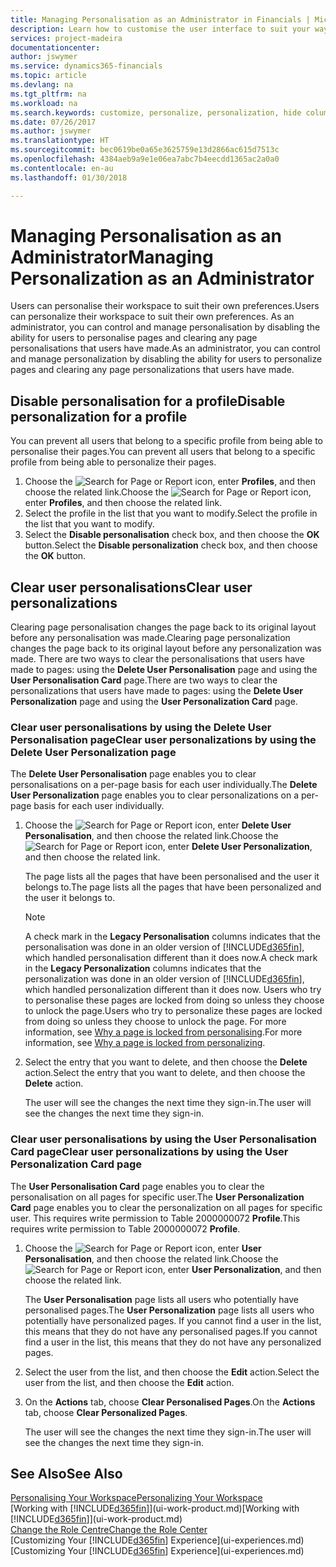 ```yaml
---
title: Managing Personalisation as an Administrator in Financials | Microsoft Docs
description: Learn how to customise the user interface to suit your way of working.
services: project-madeira
documentationcenter: 
author: jswymer
ms.service: dynamics365-financials
ms.topic: article
ms.devlang: na
ms.tgt_pltfrm: na
ms.workload: na
ms.search.keywords: customize, personalize, personalization, hide columns, remove fields, move fields
ms.date: 07/26/2017
ms.author: jswymer
ms.translationtype: HT
ms.sourcegitcommit: bec0619be0a65e3625759e13d2866ac615d7513c
ms.openlocfilehash: 4384aeb9a9e1e06ea7abc7b4eecdd1365ac2a0a0
ms.contentlocale: en-au
ms.lasthandoff: 01/30/2018

---
```

# <a name="managing-personalization-as-an-administrator"></a><span data-ttu-id="f74b8-103">Managing Personalisation as an Administrator</span><span class="sxs-lookup"><span data-stu-id="f74b8-103">Managing Personalization as an Administrator</span></span>
<!--NAV in the Web client-->
<span data-ttu-id="f74b8-104">Users can personalise their workspace to suit their own preferences.</span><span class="sxs-lookup"><span data-stu-id="f74b8-104">Users can personalize their workspace to suit their own preferences.</span></span> <span data-ttu-id="f74b8-105">As an administrator, you can control and manage personalisation by disabling the ability for users to personalise pages and clearing any page personalisations that users have made.</span><span class="sxs-lookup"><span data-stu-id="f74b8-105">As an administrator, you can control and manage personalization by disabling the ability for users to personalize pages and clearing any page personalizations that users have made.</span></span> 

## <a name="disable-personalization-for-a-profile"></a><span data-ttu-id="f74b8-106">Disable personalisation for a profile</span><span class="sxs-lookup"><span data-stu-id="f74b8-106">Disable personalization for a profile</span></span>
<span data-ttu-id="f74b8-107">You can prevent all users that belong to a specific profile from being able to personalise their pages.</span><span class="sxs-lookup"><span data-stu-id="f74b8-107">You can prevent all users that belong to a specific profile from being able to personalize their pages.</span></span>
1.  <span data-ttu-id="f74b8-108">Choose the ![Search for Page or Report](media/ui-search/search_small.png "Search for Page or Report icon") icon, enter **Profiles**, and then choose the related link.</span><span class="sxs-lookup"><span data-stu-id="f74b8-108">Choose the ![Search for Page or Report](media/ui-search/search_small.png "Search for Page or Report icon") icon, enter **Profiles**, and then choose the related link.</span></span>
2.  <span data-ttu-id="f74b8-109">Select the profile in the list that you want to modify.</span><span class="sxs-lookup"><span data-stu-id="f74b8-109">Select the profile in the list that you want to modify.</span></span>
3. <span data-ttu-id="f74b8-110">Select the **Disable personalisation** check box, and then choose the **OK** button.</span><span class="sxs-lookup"><span data-stu-id="f74b8-110">Select the **Disable personalization** check box, and then choose the **OK** button.</span></span>

## <a name="clear-user-personalizations"></a><span data-ttu-id="f74b8-111">Clear user personalisations</span><span class="sxs-lookup"><span data-stu-id="f74b8-111">Clear user personalizations</span></span>

<span data-ttu-id="f74b8-112">Clearing page personalisation changes the page back to its original layout before any personalisation was made.</span><span class="sxs-lookup"><span data-stu-id="f74b8-112">Clearing page personalization changes the page back to its original layout before any personalization was made.</span></span> <span data-ttu-id="f74b8-113">There are two ways to clear the personalisations that users have made to pages: using the **Delete User Personalisation** page and using the **User Personalisation Card** page.</span><span class="sxs-lookup"><span data-stu-id="f74b8-113">There are two ways to clear the personalizations that users have made to pages: using the **Delete User Personalization** page and using the **User Personalization Card** page.</span></span> 

### <a name="clear-user-personalizations-by-using-the-delete-user-personalization-page"></a><span data-ttu-id="f74b8-114">Clear user personalisations by using the Delete User Personalisation page</span><span class="sxs-lookup"><span data-stu-id="f74b8-114">Clear user personalizations by using the Delete User Personalization page</span></span>

<span data-ttu-id="f74b8-115">The **Delete User Personalisation** page enables you to clear personalisations on a per-page basis for each user individually.</span><span class="sxs-lookup"><span data-stu-id="f74b8-115">The **Delete User Personalization** page enables you to clear personalizations on a per-page basis for each user individually.</span></span> 

1.  <span data-ttu-id="f74b8-116">Choose the ![Search for Page or Report](media/ui-search/search_small.png "Search for Page or Report icon") icon, enter **Delete User Personalisation**, and then choose the related link.</span><span class="sxs-lookup"><span data-stu-id="f74b8-116">Choose the ![Search for Page or Report](media/ui-search/search_small.png "Search for Page or Report icon") icon, enter **Delete User Personalization**, and then choose the related link.</span></span>

    <span data-ttu-id="f74b8-117">The page lists all the pages that have been personalised and the user it belongs to.</span><span class="sxs-lookup"><span data-stu-id="f74b8-117">The page lists all the pages that have been personalized and the user it belongs to.</span></span> 

    >[!NOTE]
    > <span data-ttu-id="f74b8-118">A check mark in the **Legacy Personalisation** columns indicates that the personalisation was done in an older version of [!INCLUDE[d365fin](includes/d365fin_md.md)], which handled personalisation different than it does now.</span><span class="sxs-lookup"><span data-stu-id="f74b8-118">A check mark in the **Legacy Personalization** columns indicates that the personalization was done in an older version of [!INCLUDE[d365fin](includes/d365fin_md.md)], which handled personalization different than it does now.</span></span> <span data-ttu-id="f74b8-119">Users who try to personalise these pages are locked from doing so unless they choose to unlock the page.</span><span class="sxs-lookup"><span data-stu-id="f74b8-119">Users who try to personalize these pages are locked from doing so unless they choose to unlock the page.</span></span> <span data-ttu-id="f74b8-120">For more information, see [Why a page is locked from personalising](ui-personalization-locked.md).</span><span class="sxs-lookup"><span data-stu-id="f74b8-120">For more information, see [Why a page is locked from personalizing](ui-personalization-locked.md).</span></span>

2. <span data-ttu-id="f74b8-121">Select the entry that you want to delete, and then choose the **Delete** action.</span><span class="sxs-lookup"><span data-stu-id="f74b8-121">Select the entry that you want to delete, and then choose the **Delete** action.</span></span>

    <span data-ttu-id="f74b8-122">The user will see the changes the next time they sign-in.</span><span class="sxs-lookup"><span data-stu-id="f74b8-122">The user will see the changes the next time they sign-in.</span></span>

### <a name="clear-user-personalizations-by-using-the-user-personalization-card-page"></a><span data-ttu-id="f74b8-123">Clear user personalisations by using the User Personalisation Card page</span><span class="sxs-lookup"><span data-stu-id="f74b8-123">Clear user personalizations by using the User Personalization Card page</span></span>

<span data-ttu-id="f74b8-124">The **User Personalisation Card** page enables you to clear the personalisation on all pages for specific user.</span><span class="sxs-lookup"><span data-stu-id="f74b8-124">The **User Personalization Card** page enables you to clear the personalization on all pages for specific user.</span></span> <span data-ttu-id="f74b8-125">This requires write permission to Table 2000000072 **Profile**.</span><span class="sxs-lookup"><span data-stu-id="f74b8-125">This requires write permission to Table 2000000072 **Profile**.</span></span>

1.  <span data-ttu-id="f74b8-126">Choose the ![Search for Page or Report](media/ui-search/search_small.png "Search for Page or Report icon") icon, enter **User Personalisation**, and then choose the related link.</span><span class="sxs-lookup"><span data-stu-id="f74b8-126">Choose the ![Search for Page or Report](media/ui-search/search_small.png "Search for Page or Report icon") icon, enter **User Personalization**, and then choose the related link.</span></span>

    <span data-ttu-id="f74b8-127">The **User Personalisation** page lists all users who potentially have personalised pages.</span><span class="sxs-lookup"><span data-stu-id="f74b8-127">The **User Personalization** page lists all users who potentially have personalized pages.</span></span> <span data-ttu-id="f74b8-128">If you cannot find a user in the list, this means that they do not have any personalised pages.</span><span class="sxs-lookup"><span data-stu-id="f74b8-128">If you cannot find a user in the list, this means that they do not have any personalized pages.</span></span> 

2. <span data-ttu-id="f74b8-129">Select the user from the list, and then choose the **Edit** action.</span><span class="sxs-lookup"><span data-stu-id="f74b8-129">Select the user from the list, and then choose the **Edit** action.</span></span>

3.  <span data-ttu-id="f74b8-130">On the **Actions** tab, choose **Clear Personalised Pages**.</span><span class="sxs-lookup"><span data-stu-id="f74b8-130">On the **Actions** tab, choose **Clear Personalized Pages**.</span></span>

    <span data-ttu-id="f74b8-131">The user will see the changes the next time they sign-in.</span><span class="sxs-lookup"><span data-stu-id="f74b8-131">The user will see the changes the next time they sign-in.</span></span>

## <a name="see-also"></a><span data-ttu-id="f74b8-132">See Also</span><span class="sxs-lookup"><span data-stu-id="f74b8-132">See Also</span></span>
[<span data-ttu-id="f74b8-133">Personalising Your Workspace</span><span class="sxs-lookup"><span data-stu-id="f74b8-133">Personalizing Your Workspace</span></span>](ui-personalization-user.md)  
<span data-ttu-id="f74b8-134">[Working with [!INCLUDE[d365fin](includes/d365fin_md.md)]](ui-work-product.md)</span><span class="sxs-lookup"><span data-stu-id="f74b8-134">[Working with [!INCLUDE[d365fin](includes/d365fin_md.md)]](ui-work-product.md)</span></span>  
[<span data-ttu-id="f74b8-135">Change the Role Centre</span><span class="sxs-lookup"><span data-stu-id="f74b8-135">Change the Role Center</span></span>](change-role.md)  
<span data-ttu-id="f74b8-136">[Customizing Your [!INCLUDE[d365fin](includes/d365fin_md.md)] Experience](ui-experiences.md)</span><span class="sxs-lookup"><span data-stu-id="f74b8-136">[Customizing Your [!INCLUDE[d365fin](includes/d365fin_md.md)] Experience](ui-experiences.md)</span></span>  

